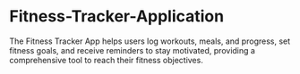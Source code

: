 # Fitness-Tracker-Application
The Fitness Tracker App helps users log workouts, meals, and progress, set fitness goals, and receive reminders to stay motivated, providing a comprehensive tool to reach their fitness objectives.
